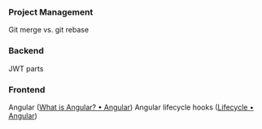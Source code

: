 
### Project Management
Git merge vs. git rebase

### Backend
JWT parts

### Frontend
Angular ([What is Angular? • Angular](https://angular.dev/overview))
Angular lifecycle hooks ([Lifecycle • Angular](https://angular.dev/guide/components/lifecycle))
